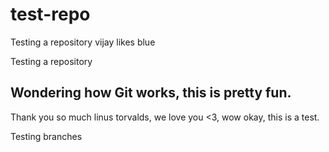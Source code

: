 # test-repo

Testing a repository
vijay likes blue

Testing a repository

## Wondering how Git works, this is pretty fun.
Thank you so much linus torvalds, we love you <3, wow okay, this is a test.

Testing branches
